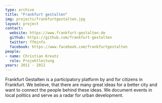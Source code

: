 ```yaml
---
type: archive
title: "Frankfurt gestalten"
img: projects/frankfurtgestalten.jpg
layout: project
contact:
  website: https://www.frankfurt-gestalten.de
  github: https://github.com/frankfurt-gestalten
  twitter: ffminfo
  facebook: https://www.facebook.com/frankfurtgestalten
people:
- name: Christian Kreutz
  role: Projektleitung
years: 2011 - 2012
---
```

Frankfurt Gestalten is a participatory platform by and for citizens in Frankfurt. We believe, that there are many great ideas for a better city and want to connect the people behind these ideas. We document events in local politics and serve as a radar for urban development. 
     

